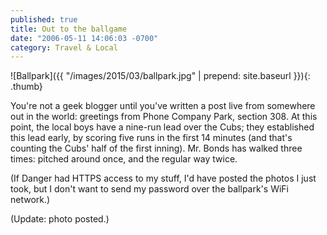 ```yaml
---
published: true
title: Out to the ballgame
date: "2006-05-11 14:06:03 -0700"
category: Travel & Local
---
```


![Ballpark]({{ "/images/2015/03/ballpark.jpg" | prepend: site.baseurl }}){: .thumb}

You're not a geek blogger until you've written a post live from somewhere out
in the world: greetings from Phone Company Park, section 308.<!--more--> At
this point, the local boys have a nine-run lead over the Cubs; they established
this lead early, by scoring five runs in the first 14 minutes (and that's
counting the Cubs' half of the first inning). Mr. Bonds has walked three times:
pitched around once, and the regular way twice.

(If Danger had HTTPS access to my stuff, I'd have posted the photos I just
took, but I don't want to send my password over the ballpark's WiFi network.)

(Update: photo posted.)
